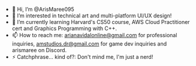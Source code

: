 - 👋 Hi, I’m @ArisMaree095 
- 👀 I’m interested in technical art and multi-platform UI/UX design!
- 🌱 I’m currently learning Harvard's CS50 course, AWS Cloud Practitioner cert and Graphics Programming with C++.
- 📫 How to reach me: arianavidalonline@gmail.com for professional inquiries, amstudios.dr@gmail.com for game dev inquiries and arismaree on Discord.
- ⚡ Catchphrase... kind of?: Don't mind me, I'm just a nerd!

<!---
ArisMaree095/ArisMaree095 is a ✨ special ✨ repository because its `README.md` (this file) appears on your GitHub profile.
You can click the Preview link to take a look at your changes.
--->
